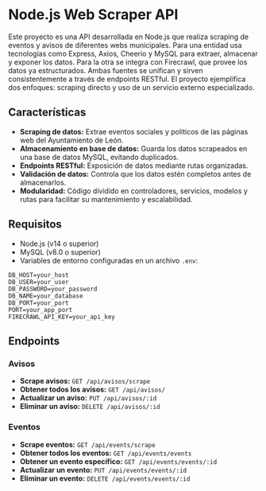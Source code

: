 # Node.js Web Scraper API

Este proyecto es una API desarrollada en Node.js que realiza scraping de eventos y avisos de diferentes webs municipales. Para una entidad usa tecnologías como Express, Axios, Cheerio y MySQL para extraer, almacenar y exponer los datos. Para la otra se integra con Firecrawl, que provee los datos ya estructurados. Ambas fuentes se unifican y sirven consistentemente a través de endpoints RESTful. El proyecto ejemplifica dos enfoques: scraping directo y uso de un servicio externo especializado.

## Características

- **Scraping de datos:** Extrae eventos sociales y políticos de las páginas web del Ayuntamiento de León.
- **Almacenamiento en base de datos:** Guarda los datos scrapeados en una base de datos MySQL, evitando duplicados.
- **Endpoints RESTful:** Exposición de datos mediante rutas organizadas.
- **Validación de datos:** Controla que los datos estén completos antes de almacenarlos.
- **Modularidad:** Código dividido en controladores, servicios, modelos y rutas para facilitar su mantenimiento y escalabilidad.

## Requisitos

- Node.js (v14 o superior)
- MySQL (v8.0 o superior)
- Variables de entorno configuradas en un archivo `.env`:
````
DB_HOST=your_host
DB_USER=your_user
DB_PASSWORD=your_password
DB_NAME=your_database
DB_PORT=your_port
PORT=your_app_port
FIRECRAWL_API_KEY=your_api_key
````
## Endpoints

### Avisos

- **Scrape avisos:** `GET /api/avisos/scrape`
- **Obtener todos los avisos:** `GET /api/avisos/`
- **Actualizar un aviso:** `PUT /api/avisos/:id`
- **Eliminar un aviso:** `DELETE /api/avisos/:id`

### Eventos

- **Scrape eventos:** `GET /api/events/scrape`
- **Obtener todos los eventos:** `GET /api/events/events`
- **Obtener un evento específico:** `GET /api/events/events/:id`
- **Actualizar un evento:** `PUT /api/events/events/:id`
- **Eliminar un evento:** `DELETE /api/events/events/:id`
